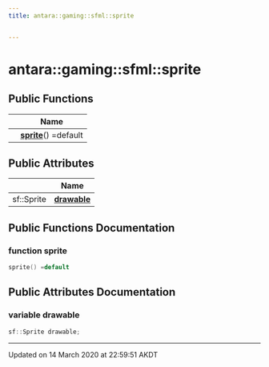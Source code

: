 ```yaml
---
title: antara::gaming::sfml::sprite


---
```


# antara::gaming::sfml::sprite















## Public Functions

|                | Name           |
| -------------- | -------------- |
|  | **[sprite](Classes/structantara_1_1gaming_1_1sfml_1_1sprite.md#function-sprite)**() =default  |


## Public Attributes

|                | Name           |
| -------------- | -------------- |
| sf::Sprite | **[drawable](Classes/structantara_1_1gaming_1_1sfml_1_1sprite.md#variable-drawable)**  |










## Public Functions Documentation

### function sprite

```cpp
sprite() =default
```






























## Public Attributes Documentation

### variable drawable

```cpp
sf::Sprite drawable;
```
































-------------------------------

Updated on 14 March 2020 at 22:59:51 AKDT